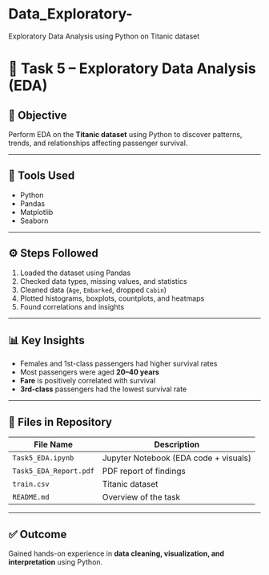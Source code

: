 # Data_Exploratory-
Exploratory Data Analysis using Python on Titanic dataset
# 🧠 Task 5 – Exploratory Data Analysis (EDA)

## 🎯 Objective  
Perform EDA on the **Titanic dataset** using Python to discover patterns, trends, and relationships affecting passenger survival.

---

## 🧰 Tools Used  
- Python  
- Pandas  
- Matplotlib  
- Seaborn  

---

## ⚙️ Steps Followed  
1. Loaded the dataset using Pandas  
2. Checked data types, missing values, and statistics  
3. Cleaned data (`Age`, `Embarked`, dropped `Cabin`)  
4. Plotted histograms, boxplots, countplots, and heatmaps  
5. Found correlations and insights  

---

## 📊 Key Insights  
- Females and 1st-class passengers had higher survival rates  
- Most passengers were aged **20–40 years**  
- **Fare** is positively correlated with survival  
- **3rd-class** passengers had the lowest survival rate  

---

## 📁 Files in Repository  
| File Name | Description |
|------------|-------------|
| `Task5_EDA.ipynb` | Jupyter Notebook (EDA code + visuals) |
| `Task5_EDA_Report.pdf` | PDF report of findings |
| `train.csv` | Titanic dataset |
| `README.md` | Overview of the task |

---

## ✅ Outcome  
Gained hands-on experience in **data cleaning, visualization, and interpretation** using Python.
